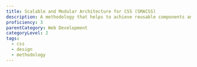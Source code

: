 ```yaml
---
title: Scalable and Modular Architecture for CSS (SMACSS)
description: A methodology that helps to achieve reusable components and code sharing in the front-end design.
proficiency: 3
parentCategory: Web Development
categoryLevel: 2
tags:
  - css
  - design
  - methodology 
---
```

